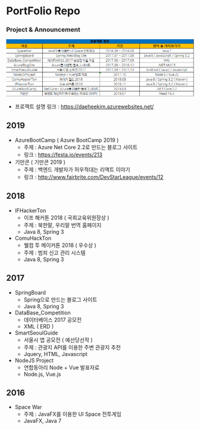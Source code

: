 ﻿# PortFolio Repo
### Project & Announcement

![](ProjectContents.png)
- 프로젝트 설명 링크 : https://daeheekim.azurewebsites.net/

## 2019 
- AzureBootCamp ( Azure BootCamp 2019 )
  - 주제 : Azure Net Core 2.2로 만드는 블로그 사이트
  - 링크 : https://festa.io/events/213
- 기만콘 ( 기만콘 2019 )
  - 주제 : 백엔드 개발자가 허우적대는 리액트 이야기
  - 링크 : http://www.fairbrite.com/DevStarLeague/events/12  
  
## 2018
- IFHackerTon
  - 이프 해커톤 2018 ( 국회교육위원장상 )
  - 주제 : 북한말, 우리말 번역 홈페이지
  - Java 8, Spring 3
- ComuHackTon  
  - 웰컴 투 메이커톤 2018 ( 우수상 )
  - 주제 : 범죄 신고 관리 시스템 
  - Java 8, Spring 3

  
## 2017
- SpringBoard 
  - Spring으로 만드는 블로그 사이트
  - Java 8, Spring 3
- DataBase_Competition 
  - 데이터베이스 2017 공모전
  - XML ( ERD )
- SmartSeoulGuide 
  - 서울시 앱 공모전 ( 예선당선작 )
  - 주제 : 관광지 API를 이용한 주변 관광지 추천
  - Jquery, HTML, Javascript
- NodeJS Project
  - 연합동아리 Node + Vue 발표자료
  - Node.js, Vue.js

## 2016
- Space War 
  - 주제 : JavaFX를 이용한 UI Space 전투게임
  - JavaFX, Java 7

    





